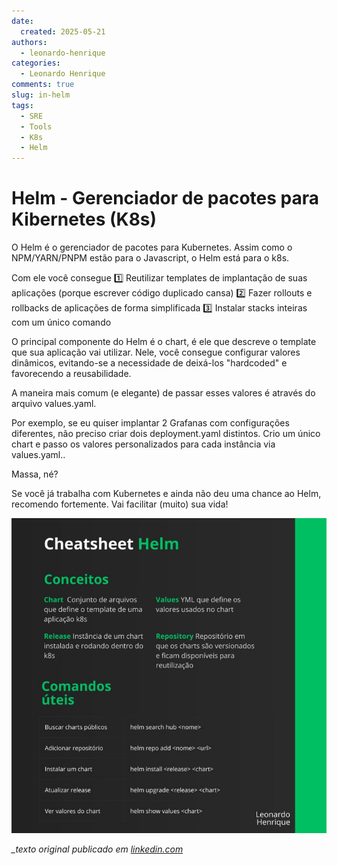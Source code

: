 ```yaml
---
date:
  created: 2025-05-21
authors:
  - leonardo-henrique
categories:
  - Leonardo Henrique
comments: true
slug: in-helm
tags:
  - SRE
  - Tools
  - K8s
  - Helm
---
```


# Helm - Gerenciador de pacotes para Kibernetes (K8s)

O Helm é o gerenciador de pacotes para Kubernetes. Assim como o NPM/YARN/PNPM estão para o Javascript, o Helm está para o k8s.

<!-- more -->

Com ele você consegue 
1️⃣ Reutilizar templates de implantação de suas aplicações (porque escrever código duplicado cansa)
2️⃣ Fazer rollouts e rollbacks de aplicações de forma simplificada 
3️⃣ Instalar stacks inteiras com um único comando

O principal componente do Helm é o chart, é ele que descreve o template que sua aplicação vai utilizar. Nele, você consegue configurar valores dinâmicos, evitando-se a necessidade de deixá-los "hardcoded" e favorecendo a reusabilidade.

A maneira mais comum (e elegante) de passar esses valores é através do arquivo values.yaml.

Por exemplo, se eu quiser implantar 2 Grafanas com configurações diferentes, não preciso criar dois deployment.yaml distintos. Crio um único chart e passo os valores personalizados para cada instância via values.yaml..

Massa, né? 

Se você já trabalha com Kubernetes e ainda não deu uma chance ao Helm, recomendo fortemente. Vai facilitar (muito) sua vida!

![Helm Cheatsheet](../../../images/blog/leonardo-henrique/md_helm.png)

*_texto original publicado em [linkedin.com](https://www.linkedin.com/posts/leonardohenrique1_organizando-a-casa-dos-seus-deploys-com-helm-activity-7330371659415158786-_YKu?utm_source=share&utm_medium=member_desktop&rcm=ACoAAA8mACgBW3pozo66eL_dSeG0qaYo8uLUdBE)*